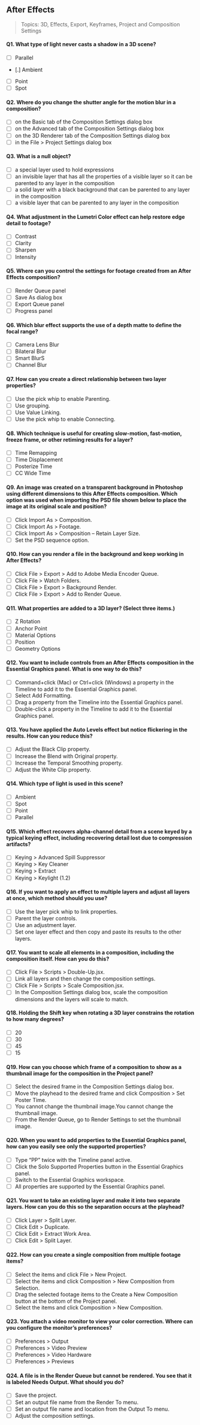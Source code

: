 ## After Effects

> Topics: 3D, Effects, Export, Keyframes, Project and Composition Settings

#### Q1. What type of light never casts a shadow in a 3D scene?

- [ ] Parallel
- [.] Ambient
- [ ] Point
- [ ] Spot

#### Q2. Where do you change the shutter angle for the motion blur in a composition?

- [ ] on the Basic tab of the Composition Settings dialog box
- [ ] on the Advanced tab of the Composition Settings dialog box
- [ ] on the 3D Renderer tab of the Composition Settings dialog box
- [ ] in the File > Project Settings dialog box

#### Q3. What is a null object?

- [ ] a special layer used to hold expressions
- [ ] an invisible layer that has all the properties of a visible layer so it can be parented to any layer in the composition
- [ ] a solid layer with a black background that can be parented to any layer in the composition
- [ ] a visible layer that can be parented to any layer in the composition

#### Q4. What adjustment in the Lumetri Color effect can help restore edge detail to footage?

- [ ] Contrast
- [ ] Clarity
- [ ] Sharpen
- [ ] Intensity

#### Q5. Where can you control the settings for footage created from an After Effects composition?

- [ ] Render Queue panel
- [ ] Save As dialog box
- [ ] Export Queue panel
- [ ] Progress panel

#### Q6. Which blur effect supports the use of a depth matte to define the focal range?

- [ ] Camera Lens Blur
- [ ] Bilateral Blur
- [ ] Smart BlurS
- [ ] Channel Blur

#### Q7. How can you create a direct relationship between two layer properties?

- [ ] Use the pick whip to enable Parenting.
- [ ] Use grouping.
- [ ] Use Value Linking.
- [ ] Use the pick whip to enable Connecting.

#### Q8. Which technique is useful for creating slow-motion, fast-motion, freeze frame, or other retiming results for a layer?

- [ ] Time Remapping
- [ ] Time Displacement
- [ ] Posterize Time
- [ ] CC Wide Time

#### Q9. An image was created on a transparent background in Photoshop using different dimensions to this After Effects composition. Which option was used when importing the PSD file shown below to place the image at its original scale and position?

- [ ] Click Import As > Composition.
- [ ] Click Import As > Footage.
- [ ] Click Import As > Composition – Retain Layer Size.
- [ ] Set the PSD sequence option.

#### Q10. How can you render a file in the background and keep working in After Effects?

- [ ] Click File > Export > Add to Adobe Media Encoder Queue.
- [ ] Click File > Watch Folders.
- [ ] Click File > Export > Background Render.
- [ ] Click File > Export > Add to Render Queue.

#### Q11. What properties are added to a 3D layer? (Select three items.)

- [ ] Z Rotation
- [ ] Anchor Point
- [ ] Material Options
- [ ] Position
- [ ] Geometry Options

#### Q12. You want to include controls from an After Effects composition in the Essential Graphics panel. What is one way to do this?

- [ ] Command+click (Mac) or Ctrl+click (Windows) a property in the Timeline to add it to the Essential Graphics panel.
- [ ] Select Add Formatting.
- [ ] Drag a property from the Timeline into the Essential Graphics panel.
- [ ] Double-click a property in the Timeline to add it to the Essential Graphics panel.

#### Q13. You have applied the Auto Levels effect but notice flickering in the results. How can you reduce this?

- [ ] Adjust the Black Clip property.
- [ ] Increase the Blend with Original property.
- [ ] Increase the Temporal Smoothing property.
- [ ] Adjust the White Clip property.

#### Q14. Which type of light is used in this scene?

- [ ] Ambient
- [ ] Spot
- [ ] Point
- [ ] Parallel

#### Q15. Which effect recovers alpha-channel detail from a scene keyed by a typical keying effect, including recovering detail lost due to compression artifacts?

- [ ] Keying > Advanced Spill Suppressor
- [ ] Keying > Key Cleaner
- [ ] Keying > Extract
- [ ] Keying > Keylight (1.2)

#### Q16. If you want to apply an effect to multiple layers and adjust all layers at once, which method should you use?

- [ ] Use the layer pick whip to link properties.
- [ ] Parent the layer controls.
- [ ] Use an adjustment layer.
- [ ] Set one layer effect and then copy and paste its results to the other layers.

#### Q17. You want to scale all elements in a composition, including the composition itself. How can you do this?

- [ ] Click File > Scripts > Double-Up.jsx.
- [ ] Link all layers and then change the composition settings.
- [ ] Click File > Scripts > Scale Composition.jsx.
- [ ] In the Composition Settings dialog box, scale the composition dimensions and the layers will scale to match.

#### Q18. Holding the Shift key when rotating a 3D layer constrains the rotation to how many degrees?

- [ ] 20
- [ ] 30
- [ ] 45
- [ ] 15

#### Q19. How can you choose which frame of a composition to show as a thumbnail image for the composition in the Project panel?

- [ ] Select the desired frame in the Composition Settings dialog box.
- [ ] Move the playhead to the desired frame and click Composition > Set Poster Time.
- [ ] You cannot change the thumbnail image.You cannot change the thumbnail image.
- [ ] From the Render Queue, go to Render Settings to set the thumbnail image.

#### Q20. When you want to add properties to the Essential Graphics panel, how can you easily see only the supported properties?

- [ ] Type “PP” twice with the Timeline panel active.
- [ ] Click the Solo Supported Properties button in the Essential Graphics panel.
- [ ] Switch to the Essential Graphics workspace.
- [ ] All properties are supported by the Essential Graphics panel.

#### Q21. You want to take an existing layer and make it into two separate layers. How can you do this so the separation occurs at the playhead?

- [ ] Click Layer > Split Layer.
- [ ] Click Edit > Duplicate.
- [ ] Click Edit > Extract Work Area.
- [ ] Click Edit > Split Layer.

#### Q22. How can you create a single composition from multiple footage items?

- [ ] Select the items and click File > New Project.
- [ ] Select the items and click Composition > New Composition from Selection.
- [ ] Drag the selected footage items to the Create a New Composition button at the bottom of the Project panel.
- [ ] Select the items and click Composition > New Composition.

#### Q23. You attach a video monitor to view your color correction. Where can you configure the monitor’s preferences?

- [ ] Preferences > Output
- [ ] Preferences > Video Preview
- [ ] Preferences > Video Hardware
- [ ] Preferences > Previews

#### Q24. A file is in the Render Queue but cannot be rendered. You see that it is labeled Needs Output. What should you do?

- [ ] Save the project.
- [ ] Set an output file name from the Render To menu.
- [ ] Set an output file name and location from the Output To menu.
- [ ] Adjust the composition settings.
